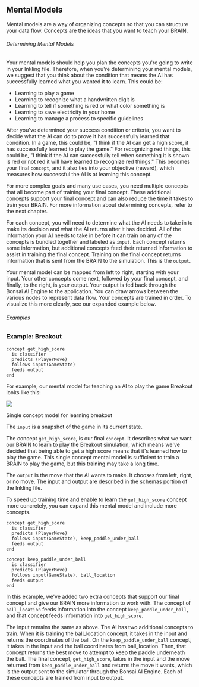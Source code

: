## Mental Models

Mental models are a way of organizing concepts so that you can structure your data flow. Concepts are the ideas that you want to teach your BRAIN.

###### Determining Mental Models

Your mental models should help you plan the concepts you're going to write in your Inkling file. Therefore, when you're determining your mental models, we suggest that you think about the condition that means the AI has successfully learned what you wanted it to learn. This could be:

* Learning to play a game
* Learning to recognize what a handwritten digit is
* Learning to tell if something is red or what color something is
* Learning to save electricity in your home
* Learning to manage a process to specific guidelines

After you've determined your success condition or criteria, you want to decide what the AI can do to prove it has successfully learned that condition. In a game, this could be, "I think if the AI can get a high score, it has successfully learned to play the game." For recognizing red things, this could be, "I think if the AI can successfully tell when something it is shown is red or not red it will have learned to recognize red things." This becomes your final `concept`, and it also ties into your objective (reward), which measures how successful the AI is at learning this concept.

For more complex goals and many use cases, you need multiple concepts that all become part of training your final concept. These additional concepts support your final concept and can also reduce the time it takes to train your BRAIN. For more information about determining concepts, refer to the next chapter.

For each concept, you will need to determine what the AI needs to take in to make its decision and what the AI returns after it has decided. All of the information your AI needs to take in before it can train on any of the concepts is bundled together and labeled as `input`. Each concept returns some information, but additional concepts feed their returned information to assist in training the final concept. Training on the final concept returns information that is sent from the BRAIN to the simulation. This is the `output`.

Your mental model can be mapped from left to right, starting with your input. Your other concepts come next, followed by your final concept, and finally, to the right, is your output. Your output is fed back through the Bonsai AI Engine to the application. You can draw arrows between the various nodes to represent data flow. Your concepts are trained in order. To visualize this more clearly, see our expanded example below.

###### Examples

### Example: Breakout

```inkling
concept get_high_score
  is classifier
  predicts (PlayerMove)
  follows input(GameState)
  feeds output
end
```

For example, our mental model for teaching an AI to play the game Breakout looks like this:

![][1]

Single concept model for learning breakout

The `input` is a snapshot of the game in its current state.

The concept `get_high_score`, is our final `concept`. It describes what we want our BRAIN to learn to play the Breakout simulation, which means we've decided that being able to get a high score means that it's learned how to play the game. This single concept mental model is sufficient to train a BRAIN to play the game, but this training may take a long time.

The `output` is the move that the AI wants to make. It chooses from left, right, or no move. The input and output are described in the schemas portion of the Inkling file.

To speed up training time and enable to learn the `get_high_score` concept more concretely, you can expand this mental model and include more concepts.

```inkling
concept get_high_score
  is classifier
  predicts (PlayerMove)
  follows input(GameState), keep_paddle_under_ball
  feeds output
end

concept keep_paddle_under_ball
  is classifier
  predicts (PlayerMove)
  follows input(GameState), ball_location
  feeds output
end
```

In this example, we've added two extra concepts that support our final concept and give our BRAIN more information to work with. The concept of `ball_location` feeds information into the concept `keep_paddle_under_ball`, and that concept feeds information into `get_high_score`.

The input remains the same as above. The AI has two additional concepts to train. When it is training the ball_location concept, it takes in the input and returns the coordinates of the ball. On the `keep_paddle_under_ball` concept, it takes in the input and the ball coordinates from ball_location. Then, that concept returns the best move to attempt to keep the paddle underneath the ball. The final concept, `get_high_score`, takes in the input and the move returned from `keep_paddle_under_ball` and returns the move it wants, which is the output sent to the simulator through the Bonsai AI Engine. Each of these concepts are trained from input to output.

[1]: https://daks2k3a4ib2z.cloudfront.net/57bf257ce45825764c5cb54b/57e8306180de1910630554d7_Screen%20Shot%202016-09-12%20at%2005.58.28.png
